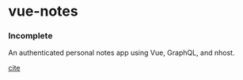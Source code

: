# vue-notes

### Incomplete

An authenticated personal notes app using Vue, GraphQL, and nhost.

[cite](https://www.youtube.com/watch?v=Y5iWYEo_rzI)
